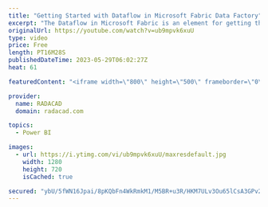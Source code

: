 ```yaml
---
title: "Getting Started with Dataflow in Microsoft Fabric Data Factory"
excerpt: "The Dataflow in Microsoft Fabric is an element for getting the data from the source, transforming it, and loading it into a destination. In this article and video, we will go through what Dataflow is and how it works with a simple example of it. Learn more from my article here: https://radacad.com/getting-started-with-dataflow-in-microsoft-fabric-data-factory"
originalUrl: https://youtube.com/watch?v=ub9mpvk6xuU
type: video
price: Free
length: PT16M28S
publishedDateTime: 2023-05-29T06:02:27Z
heat: 61

featuredContent: "<iframe width=\"800\" height=\"500\" frameborder=\"0\" src=\"https://www.youtube.com/embed/ub9mpvk6xuU\" allow=\"accelerometer; autoplay; encrypted-media; gyroscope; picture-in-picture\" allowfullscreen></iframe>"

provider:
  name: RADACAD
  domain: radacad.com

topics:
  - Power BI

images:
  - url: https://i.ytimg.com/vi/ub9mpvk6xuU/maxresdefault.jpg
    width: 1280
    height: 720
    isCached: true

secured: "ybU/5fWN16Jpai/8pKQbFn4WkRmkM1/M5BR+u3R/HKM7ULv3Ou65lCsA3GPv26tiPigsu7Mlgm9Mv4A5AD0tXSn/7J387pvtZCg23XjssCYrkIQZqJEpkkfUyn1oWcOtcZ0tQ/yF0xwHCPdL0crrbe2ByJszqvlqu1PI30sy04u+xVTwb/SWkg3XgcLNEF/qsFzr+ImVTjRx2KsO08Y5tsUWeA1RdwertLAi3jIOQN835guPGU1SjUpGeds6WYdIexDfSfS7H/fkYYQPLVJuOXimN9Y4eWGO+S9CmOJ2IOT89mbJYNuGfrkbsE660YybRtLzHfiPOWb99jtxnJvsPJVjVRVDPnQahH8pSLj4K8ezgwcdbiJzwL7tIsoX9kNPLp9v3QhD9zQKvp/FfypWJPrUSzZo4k+F0jW2iJnvi1Q=;TupMZH5jCRJvwsftFG+yZw=="
---
```


